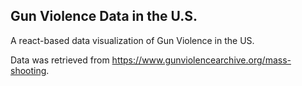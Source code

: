 ## Gun Violence Data in the U.S.

A react-based data visualization of Gun Violence in the US.

Data was retrieved from https://www.gunviolencearchive.org/mass-shooting.

